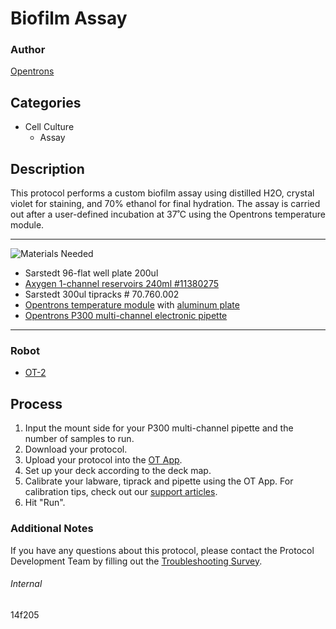 # Biofilm Assay

### Author
[Opentrons](https://opentrons.com/)

## Categories
* Cell Culture
	* Assay

## Description
This protocol performs a custom biofilm assay using distilled H2O, crystal violet for staining, and 70% ethanol for final hydration. The assay is carried out after a user-defined incubation at 37˚C using the Opentrons temperature module.

---
![Materials Needed](https://s3.amazonaws.com/opentrons-protocol-library-website/custom-README-images/001-General+Headings/materials.png)

* Sarstedt 96-flat well plate 200ul
* [Axygen 1-channel reservoirs 240ml #11380275](https://www.fishersci.co.uk/shop/products/axygen-single-well-high-profile-reagent-reservoirs-8/11380275)
* Sarstedt 300ul tipracks # 70.760.002
* [Opentrons temperature module](https://shop.opentrons.com/collections/hardware-modules/products/tempdeck) with [aluminum plate](https://shop.opentrons.com/collections/hardware-modules/products/aluminum-block-set)
* [Opentrons P300 multi-channel electronic pipette](https://shop.opentrons.com/collections/ot-2-pipettes/products/8-channel-electronic-pipette)

---

### Robot
* [OT-2](https://opentrons.com/ot-2)

## Process
1. Input the mount side for your P300 multi-channel pipette and the number of samples to run.
2. Download your protocol.
3. Upload your protocol into the [OT App](https://opentrons.com/ot-app).
4. Set up your deck according to the deck map.
5. Calibrate your labware, tiprack and pipette using the OT App. For calibration tips, check out our [support articles](https://support.opentrons.com/en/collections/1559720-guide-for-getting-started-with-the-ot-2).
6. Hit "Run".

### Additional Notes
If you have any questions about this protocol, please contact the Protocol Development Team by filling out the [Troubleshooting Survey](https://protocol-troubleshooting.paperform.co/).

###### Internal
14f205
